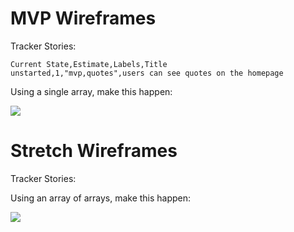 # MVP Wireframes

Tracker Stories:
```
Current State,Estimate,Labels,Title
unstarted,1,"mvp,quotes",users can see quotes on the homepage
```

Using a single array, make this happen:

![](https://galvanize.mybalsamiq.com/mockups/2326094.png?key=dd6f91232218fa4d6cbf663738e10e0cfca3e151)


# Stretch Wireframes

Tracker Stories:

Using an array of arrays, make this happen:

![](https://galvanize.mybalsamiq.com/mockups/2326975.png?key=dd6f91232218fa4d6cbf663738e10e0cfca3e151)
